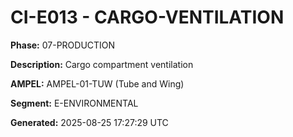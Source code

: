 # CI-E013 - CARGO-VENTILATION

**Phase:** 07-PRODUCTION

**Description:** Cargo compartment ventilation

**AMPEL:** AMPEL-01-TUW (Tube and Wing)

**Segment:** E-ENVIRONMENTAL

**Generated:** 2025-08-25 17:27:29 UTC
